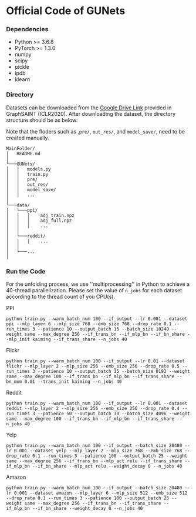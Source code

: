 # Official Code of GUNets

### Dependencies

* Python >= 3.6.8
* PyTorch >= 1.3.0
* numpy
* scipy
* pickle
* ipdb
* klearn



### Directory

Datasets can be downloaded from the [Google Drive Link](https://drive.google.com/open?id=1zycmmDES39zVlbVCYs88JTJ1Wm5FbfLz) provided in GraphSAINT (ICLR2020). After downloading the dataset, the directory structure should be as below: 

Note that the floders such as ,`pre/`, `out_res/`, and `model_save/`, need to be created manually. 



```
MainFolder/
│   README.md
│
└───GUNets/
│   │   models.py
│   │   train.py
│   │   pre/
│   │   out_res/
│   │   model_save/
│   │   ...
│   
└───data/
│   └───ppi/
│   │   │    adj_train.npz
│   │   │    adj_full.npz
│   │   │    ...
│   │   
│   └───reddit/
│   │   │    ...
│   │
│   └───...
│
```

### Run the Code

For the unfolding process, we use ''multiprocessing'' in Python to achieve a 40-thread parallelization. Please set the value of `n_jobs` for each dataset according to the thread count of you CPU(s).



PPI

```
python train.py --warm_batch_num 100 --if_output --lr 0.001 --dataset ppi --mlp_layer 6 --mlp_size 768 --emb_size 768 --drop_rate 0.1 --run_times 3 --patience 10 --output_batch 15 --batch_size 10240 --weight same --max_degree 256 --if_trans_bn --if_mlp_bn --if_bn_share --mlp_init kaiming --if_trans_share --n_jobs 40
```

Flickr

```
python train.py --warm_batch_num 100 --if_output --lr 0.01 --dataset flickr --mlp_layer 2 --mlp_size 256 --emb_size 256 --drop_rate 0.5 --run_times 3 --patience 10 --output_batch 15 --batch_size 8192 --weight same --max_degree 100 --if_trans_bn --if_mlp_bn --if_trans_share --bn_mom 0.01 --trans_init kaiming --n_jobs 40
```

Reddit

```
python train.py --warm_batch_num 100 --if_output --lr 0.001 --dataset reddit --mlp_layer 2 --mlp_size 256 --emb_size 256 --drop_rate 0.4 --run_times 3 --patience 50 --output_batch 30 --batch_size 4096 --weight same --max_degree 100 --if_trans_bn --if_mlp_bn --if_trans_share --n_jobs 40
```

Yelp

```
python train.py --warm_batch_num 100 --if_output --batch_size 20480 --lr 0.001 --dataset yelp --mlp_layer 2 --mlp_size 768 --emb_size 768 --drop_rate 0.1 --run_times 3 --patience 100 --output_batch 25 --weight same --max_degree 256 --if_trans_bn --mlp_act relu --if_trans_share --if_mlp_bn --if_bn_share --mlp_act relu --weight_decay 0 --n_jobs 40
```

Amazon

```
python train.py --warm_batch_num 100 --if_output --batch_size 20480 --lr 0.001 --dataset amazon --mlp_layer 6 --mlp_size 512 --emb_size 512 --drop_rate 0.1 --run_times 3 --patience 100 --output_batch 25 --weight same --max_degree 256 --if_trans_bn --if_trans_share --if_mlp_bn --if_bn_share --weight_decay 0 --n_jobs 40
```

